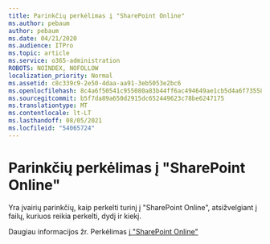 ```yaml
---
title: Parinkčių perkėlimas į "SharePoint Online"
ms.author: pebaum
author: pebaum
ms.date: 04/21/2020
ms.audience: ITPro
ms.topic: article
ms.service: o365-administration
ROBOTS: NOINDEX, NOFOLLOW
localization_priority: Normal
ms.assetid: c8c339c9-2e50-4daa-aa91-3eb5053e2bc6
ms.openlocfilehash: 8c4a6f50541c955080a83b44ff6ac494649ae1cb5d4a6f735584bcc769be61ec
ms.sourcegitcommit: b5f7da89a650d2915dc652449623c78be6247175
ms.translationtype: MT
ms.contentlocale: lt-LT
ms.lasthandoff: 08/05/2021
ms.locfileid: "54065724"
---
```

# <a name="migrate-options-to-sharepoint-online"></a>Parinkčių perkėlimas į "SharePoint Online"

Yra įvairių parinkčių, kaip perkelti turinį į "SharePoint Online", atsižvelgiant į failų, kuriuos reikia perkelti, dydį ir kiekį.
  
Daugiau informacijos žr. Perkėlimas [į "SharePoint Online"](https://go.microsoft.com/fwlink/?linkid-2022029)
  

